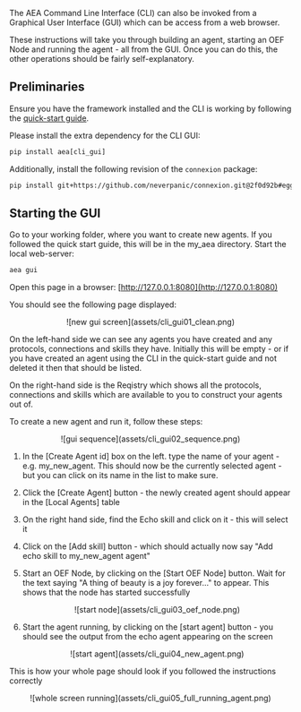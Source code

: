 The AEA Command Line Interface (CLI) can also be invoked from a Graphical User Interface (GUI) which can be access from a web browser. 

These instructions will take you through building an agent, starting an OEF Node and running the agent - all from the GUI. Once you can do this, the other operations should be fairly self-explanatory.

## Preliminaries

Ensure you have the framework installed and the CLI is working by following the [quick-start guide](quickstart.md). 

Please install the extra dependency for the CLI GUI:
```python
pip install aea[cli_gui]
```

Additionally, install the following revision of the `connexion` package:

```bash
pip install git+https://github.com/neverpanic/connexion.git@2f0d92b#egg=connexion[swagger-ui] 
```

## Starting the GUI
Go to your working folder, where you want to create new agents. If you followed the quick start guide, this will be in the my_aea directory. Start the local web-server:
``` bash
aea gui
```

Open this page in a browser: [http://127.0.0.1:8080](http://127.0.0.1:8080)

You should see the following page displayed:

<center>![new gui screen](assets/cli_gui01_clean.png)</center>

On the left-hand side we can see any agents you have created and any protocols, connections and skills they have. Initially this will be empty - or if you have created an agent using the CLI in the quick-start guide and not deleted it then that should be listed.

On the right-hand side is the Reqistry which shows all the protocols, connections and skills which are available to you to construct your agents out of.

To create a new agent and run it, follow these steps:
<center>![gui sequence](assets/cli_gui02_sequence.png)</center>

1. In the [Create Agent id] box on the left. type the name of your agent - e.g. my_new_agent. This should now be the currently selected agent - but you can click on its name in the list to make sure. 
2. Click the [Create Agent] button - the newly created agent should appear in the [Local Agents] table
3. On the right hand side, find the Echo skill and click on it - this will select it
4. Click on the [Add skill] button - which should actually now say "Add echo skill to my_new_agent agent"
5. Start an OEF Node, by clicking on the [Start OEF Node] button. Wait for the text saying "A thing of beauty is a joy forever..." to appear. This shows that the node has started successfully

    <center>![start node](assets/cli_gui03_oef_node.png)</center>

6. Start the agent running, by clicking on the [start agent] button - you should see the output from the echo agent appearing on the screen

    <center>![start agent](assets/cli_gui04_new_agent.png)</center>

This is how your whole page should look if you followed the instructions correctly
<center>![whole screen running](assets/cli_gui05_full_running_agent.png)</center>
 
